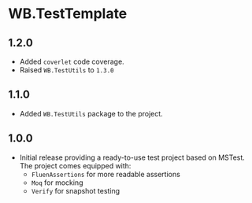 # WB.TestTemplate

## 1.2.0

- Added `coverlet` code coverage.
- Raised `WB.TestUtils` to `1.3.0`

## 1.1.0

- Added `WB.TestUtils` package to the project.

## 1.0.0

- Initial release providing a ready-to-use test project based on MSTest. The project comes equipped with:
  - `FluenAssertions` for more readable assertions
  - `Moq` for mocking
  - `Verify` for snapshot testing
